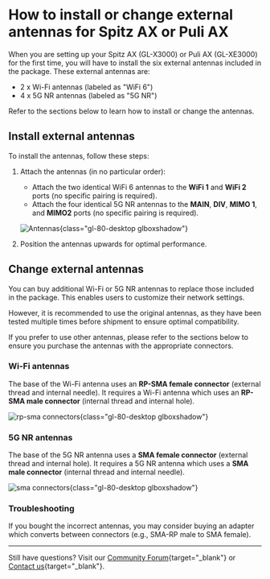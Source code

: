 # How to install or change external antennas for Spitz AX or Puli AX

When you are setting up your Spitz AX (GL-X3000) or Puli AX (GL-XE3000) for the first time, you will have to install the six external antennas included in the package. These external antennas are: 

* 2 x Wi-Fi antennas (labeled as "WiFi 6")
* 4 x 5G NR antennas (labeled as "5G NR")

Refer to the sections below to learn how to install or change the antennas. 

## Install external antennas

To install the antennas, follow these steps: 

1. Attach the antennas (in no particular order): 
    * Attach the two identical WiFi 6 antennas to the **WiFi 1** and **WiFi 2** ports (no specific pairing is required).
    * Attach the four identical 5G NR antennas to the **MAIN**, **DIV**, **MIMO 1**, and **MIMO2** ports (no specific pairing is required).

    ![Antennas](https://static.gl-inet.com/docs/router/en/4/tutorials/change_x3000_xe3000_antennas/x3000-antennas.jpg){class="gl-80-desktop glboxshadow"}

2. Position the antennas upwards for optimal performance. 

## Change external antennas 

You can buy additional Wi-Fi or 5G NR antennas to replace those included in the package. This enables users to customize their network settings.

However, it is recommended to use the original antennas, as they have been tested multiple times before shipment to ensure optimal compatibility.

If you prefer to use other antennas, please refer to the sections below to ensure you purchase the antennas with the appropriate connectors. 

### Wi-Fi antennas

The base of the Wi-Fi antenna uses an **RP-SMA female connector** (external thread and internal needle). It requires a Wi-Fi antenna which uses an **RP-SMA male connector** (internal thread and internal hole).

![rp-sma connectors](https://static.gl-inet.com/docs/router/en/4/tutorials/change_x3000_xe3000_antennas/rp-sma-connectors.jpg){class="gl-80-desktop glboxshadow"}

### 5G NR antennas

The base of the 5G NR antenna uses a **SMA female connector** (external thread and internal hole). It requires a 5G NR antenna which uses a **SMA male connector** (internal thread and internal needle).

![sma connectors](https://static.gl-inet.com/docs/router/en/4/tutorials/change_x3000_xe3000_antennas/sma-connectors.jpg){class="gl-80-desktop glboxshadow"}

### Troubleshooting

If you bought the incorrect antennas, you may consider buying an adapter which converts between connectors (e.g., SMA-RP male to SMA female). 

---

Still have questions? Visit our [Community Forum](https://forum.gl-inet.com){target="_blank"} or [Contact us](https://www.gl-inet.com/contacts/){target="_blank"}.